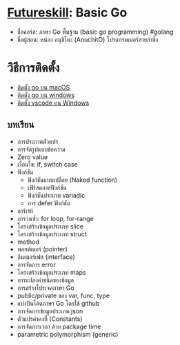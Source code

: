 # [Futureskill](https://futureskill.co/): Basic Go

- ชื่อคอร์ส: ภาษา Go พื้นฐาน (basic go programming) #golang
- ชื่อผู้สอน: หน่อง อนุชิโตะ (AnuchitO) โปรแกรมเมอร์สายลำซิ่ง

# วิธีการติดตั้ง
- [ติดตั้ง go บน macOS](https://youtu.be/meRLQ6wRbo8)
- [ติดตั้ง go บน windows](https://youtu.be/COQChTe2IDo)
- [ติดตั้ง vscode บน Windows](https://youtu.be/VbRELZgyZqU)


## บทเรียน

- การประกาศตัวแปร
- การจัดรูปแบบข้อความ
- Zero value
- เงื่อนไข: if, switch case
- ฟังก์ชัน
  - ฟังก์ชันแบบเปลือย (Naked function)
  - เฟิร์สคลาสฟังก์ชัน
  - ฟังก์ชันประเภท variadic
  - การ defer ฟังก์ชัน
- อาร์เรย์
- การวนซ้ำ: for loop, for-range
- โครงสร้างข้อมูลประเภท slice
- โครงสร้างข้อมูลประเภท struct
- method
- พอยต์เตอร์ (pointer)
- อินเตอร์เฟส (interface)
- การจัดการ error
- โครงสร้างข้อมูลประเภท maps
- การแปลงค่าชนิดของข้อมูล
- การสร้างโปรเจคภาษา Go
- public/private ของ var, func, type
- แบ่งปันโค้ดภาษา Go โดยใช้ github
- การจัดการข้อมูลประเภท json
- ตัวแปรค่าคงที่ (Constants)
- การจัดการเวลา ด้วย package time
- parametric polymorphism (generic)
